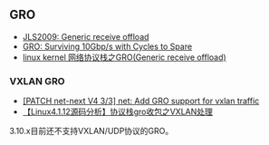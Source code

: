 
## GRO

* [JLS2009: Generic receive offload](https://lwn.net/Articles/358910/)
* [GRO: Surviving 10Gbp/s with Cycles to Spare](https://events.linuxfoundation.org/images/stories/slides/jls09/jls09_xu.pdf)
* [linux kernel 网络协议栈之GRO(Generic receive offload)](http://www.pagefault.info/?p=159)

### VXLAN GRO

* [[PATCH net-next V4 3/3] net: Add GRO support for vxlan traffic](http://www.spinics.net/lists/netdev/msg266580.html)
* [【Linux4.1.12源码分析】协议栈gro收包之VXLAN处理](http://blog.csdn.net/one_clouder/article/details/53043390)

3.10.x目前还不支持VXLAN/UDP协议的GRO。
